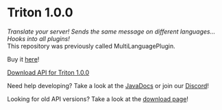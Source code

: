 # Triton 1.0.0
_Translate your server! Sends the same message on different languages... Hooks into all plugins!_  
This repository was previously called MultiLanguagePlugin.

Buy it [here](https://www.spigotmc.org/resources/triton.30331/)!


[Download API for Triton 1.0.0](https://cdn.rexcantor64.com/triton/api/TritonAPI-v1.0.0.jar)

Need help developing? Take a look at the [JavaDocs](https://triton.rexcantor64.com/javadocs) or join our [Discord](https://triton.rexcantor64.com/discord)!

Looking for old API versions? Take a look at the [download page](https://github.com/Rexcantor/Triton/wiki/Downloads)!
